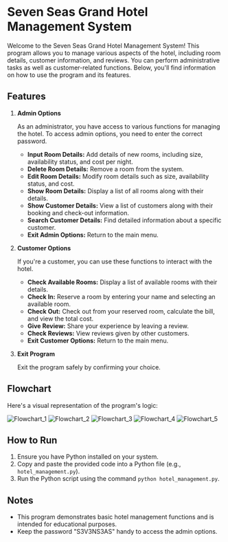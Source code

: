 # Seven Seas Grand Hotel Management System

Welcome to the Seven Seas Grand Hotel Management System! This program allows you to manage various aspects of the hotel, including room details, customer information, and reviews. You can perform administrative tasks as well as customer-related functions. Below, you'll find information on how to use the program and its features.

## Features

1. **Admin Options**

   As an administrator, you have access to various functions for managing the hotel. To access admin options, you need to enter the correct password.

   - **Input Room Details:** Add details of new rooms, including size, availability status, and cost per night.
   - **Delete Room Details:** Remove a room from the system.
   - **Edit Room Details:** Modify room details such as size, availability status, and cost.
   - **Show Room Details:** Display a list of all rooms along with their details.
   - **Show Customer Details:** View a list of customers along with their booking and check-out information.
   - **Search Customer Details:** Find detailed information about a specific customer.
   - **Exit Admin Options:** Return to the main menu.

2. **Customer Options**

   If you're a customer, you can use these functions to interact with the hotel.

   - **Check Available Rooms:** Display a list of available rooms with their details.
   - **Check In:** Reserve a room by entering your name and selecting an available room.
   - **Check Out:** Check out from your reserved room, calculate the bill, and view the total cost.
   - **Give Review:** Share your experience by leaving a review.
   - **Check Reviews:** View reviews given by other customers.
   - **Exit Customer Options:** Return to the main menu.

3. **Exit Program**

   Exit the program safely by confirming your choice.

## Flowchart

Here's a visual representation of the program's logic:

![Flowchart_1](assets/1.JPG)
![Flowchart_2](assets/2.JPG)
![Flowchart_3](assets/3.JPG)
![Flowchart_4](assets/4.JPG)
![Flowchart_5](assets/5.JPG)

## How to Run

1. Ensure you have Python installed on your system.
2. Copy and paste the provided code into a Python file (e.g., `hotel_management.py`).
3. Run the Python script using the command `python hotel_management.py`.

## Notes

- This program demonstrates basic hotel management functions and is intended for educational purposes.
- Keep the password "S3V3NS3AS" handy to access the admin options.